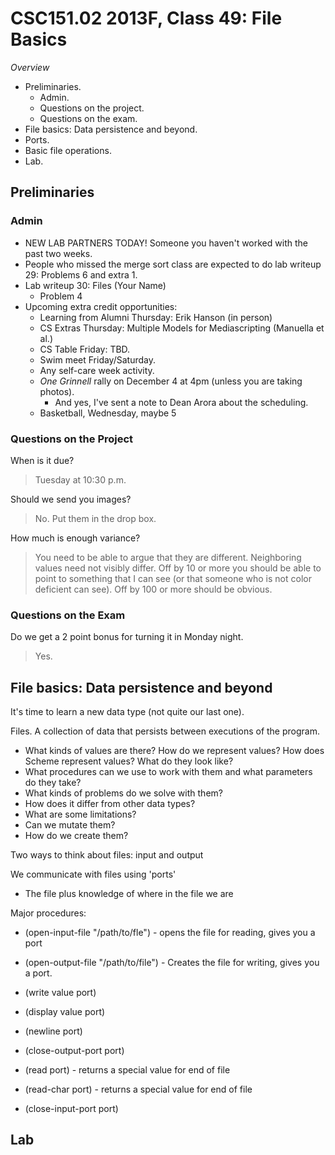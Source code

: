 CSC151.02 2013F, Class 49: File Basics
======================================

_Overview_

* Preliminaries.
    * Admin.
    * Questions on the project.
    * Questions on the exam.
* File basics: Data persistence and beyond.
* Ports.
* Basic file operations.
* Lab.

Preliminaries
-------------

### Admin

* NEW LAB PARTNERS TODAY!  Someone you haven't worked with the past two weeks.
* People who missed the merge sort class are expected to do
  lab writeup 29: Problems 6 and extra 1.
* Lab writeup 30: Files (Your Name)
    * Problem 4
* Upcoming extra credit opportunities:
    * Learning from Alumni Thursday: Erik Hanson (in person)
    * CS Extras Thursday: Multiple Models for Mediascripting (Manuella et al.)
    * CS Table Friday: TBD.
    * Swim meet Friday/Saturday.
    * Any self-care week activity.
    * _One Grinnell_ rally on December 4 at 4pm (unless you are taking photos).
        * And yes, I've sent a note to Dean Arora about the scheduling.
    * Basketball, Wednesday, maybe 5

### Questions on the Project

When is it due?

> Tuesday at 10:30 p.m.

Should we send you images?

> No.  Put them in the drop box.

How much is enough variance?

> You need to be able to argue that they are different.  Neighboring values 
need not visibly differ.  Off by 10 or more you should be able to point to 
something that I can see (or that someone who is not color deficient can see).
Off by 100 or more should be obvious.

### Questions on the Exam

Do we get a 2 point bonus for turning it in Monday night.

> Yes.

File basics: Data persistence and beyond
----------------------------------------

It's time to learn a new data type (not quite our last one).  

Files.  A collection of data that persists between executions of the program.

* What kinds of values are there?  How do we represent values?  How does Scheme
  represent values?  What do they look like?
* What procedures can we use to work with them and what parameters do they take?
* What kinds of problems do we solve with them?
* How does it differ from other data types?
* What are some limitations?
* Can we mutate them?
* How do we create them?

Two ways to think about files: input and output

We communicate with files using 'ports'

* The file plus knowledge of where in the file we are

Major procedures:

* (open-input-file "/path/to/fle") - opens the file for reading, gives you a port
* (open-output-file "/path/to/file") - Creates the file for writing, gives you a
  port.  

* (write value port)
* (display value port)
* (newline port)
* (close-output-port port)

* (read port) - returns a special value for end of file
* (read-char port) - returns a special value for end of file
* (close-input-port port)

Lab
---
